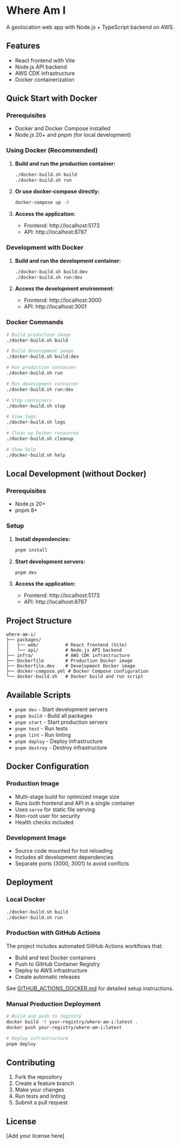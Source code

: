# Where Am I

A geolocation web app with Node.js + TypeScript backend on AWS.

## Features

- React frontend with Vite
- Node.js API backend
- AWS CDK infrastructure
- Docker containerization

## Quick Start with Docker

### Prerequisites

- Docker and Docker Compose installed
- Node.js 20+ and pnpm (for local development)

### Using Docker (Recommended)

1. **Build and run the production container:**
   ```bash
   ./docker-build.sh build
   ./docker-build.sh run
   ```

2. **Or use docker-compose directly:**
   ```bash
   docker-compose up -d
   ```

3. **Access the application:**
   - Frontend: http://localhost:5173
   - API: http://localhost:8787

### Development with Docker

1. **Build and run the development container:**
   ```bash
   ./docker-build.sh build:dev
   ./docker-build.sh run:dev
   ```

2. **Access the development environment:**
   - Frontend: http://localhost:3000
   - API: http://localhost:3001

### Docker Commands

```bash
# Build production image
./docker-build.sh build

# Build development image
./docker-build.sh build:dev

# Run production container
./docker-build.sh run

# Run development container
./docker-build.sh run:dev

# Stop containers
./docker-build.sh stop

# View logs
./docker-build.sh logs

# Clean up Docker resources
./docker-build.sh cleanup

# Show help
./docker-build.sh help
```

## Local Development (without Docker)

### Prerequisites

- Node.js 20+
- pnpm 8+

### Setup

1. **Install dependencies:**
   ```bash
   pnpm install
   ```

2. **Start development servers:**
   ```bash
   pnpm dev
   ```

3. **Access the application:**
   - Frontend: http://localhost:5173
   - API: http://localhost:8787

## Project Structure

```
where-am-i/
├── packages/
│   ├── web/          # React frontend (Vite)
│   └── api/          # Node.js API backend
├── infra/            # AWS CDK infrastructure
├── Dockerfile        # Production Docker image
├── Dockerfile.dev    # Development Docker image
├── docker-compose.yml # Docker Compose configuration
└── docker-build.sh   # Docker build and run script
```

## Available Scripts

- `pnpm dev` - Start development servers
- `pnpm build` - Build all packages
- `pnpm start` - Start production servers
- `pnpm test` - Run tests
- `pnpm lint` - Run linting
- `pnpm deploy` - Deploy infrastructure
- `pnpm destroy` - Destroy infrastructure

## Docker Configuration

### Production Image
- Multi-stage build for optimized image size
- Runs both frontend and API in a single container
- Uses `serve` for static file serving
- Non-root user for security
- Health checks included

### Development Image
- Source code mounted for hot reloading
- Includes all development dependencies
- Separate ports (3000, 3001) to avoid conflicts

## Deployment

### Local Docker
```bash
./docker-build.sh build
./docker-build.sh run
```

### Production with GitHub Actions
The project includes automated GitHub Actions workflows that:
- Build and test Docker containers
- Push to GitHub Container Registry
- Deploy to AWS infrastructure
- Create automatic releases

See [GITHUB_ACTIONS_DOCKER.md](./GITHUB_ACTIONS_DOCKER.md) for detailed setup instructions.

### Manual Production Deployment
```bash
# Build and push to registry
docker build -t your-registry/where-am-i:latest .
docker push your-registry/where-am-i:latest

# Deploy infrastructure
pnpm deploy
```

## Contributing

1. Fork the repository
2. Create a feature branch
3. Make your changes
4. Run tests and linting
5. Submit a pull request

## License

[Add your license here]
